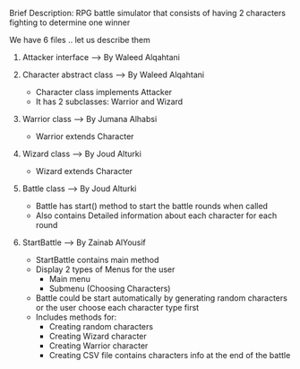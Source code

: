 Brief Description:
RPG battle simulator that consists of having 2 characters fighting to determine one winner 

We have 6 files .. let us describe them 

1. Attacker interface  --> By Waleed Alqahtani
2. Character abstract class --> By Waleed Alqahtani
   - Character class implements Attacker
   - It has 2 subclasses: Warrior and Wizard

3. Warrior class  --> By Jumana Alhabsi
    - Warrior extends Character

4. Wizard class  --> By Joud Alturki
    - Wizard extends Character

5. Battle class --> By Joud Alturki
    - Battle has start() method to start the battle rounds when called
    - Also contains Detailed information about each character for each round
   
6. StartBattle  -->  By Zainab AlYousif
   - StartBattle contains main method
   - Display 2 types of Menus for the user  
     - Main menu
     - Submenu (Choosing Characters)
   - Battle could be start automatically by generating random characters 
   or the user choose each character type first
   - Includes methods for:
     - Creating random characters
     - Creating Wizard character
     - Creating Warrior character
     - Creating CSV file contains characters info at the end of the battle  